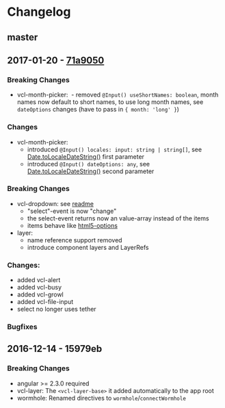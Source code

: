 # Changelog

## master

## 2017-01-20 - [71a9050](https://github.com/ng-vcl/ng-vcl/commit/71a90504c2d422599bf7bf289c54ea795641459c)

### Breaking Changes
- vcl-month-picker:
  - removed `@Input() useShortNames: boolean`, month names now default to short names, to use long month names, see `dateOptions` changes (have to pass in `{ month: 'long' }`)
  
### Changes
- vcl-month-picker:
  - introduced `@Input() locales: input: string | string[]`, see [Date.toLocaleDateString()](https://developer.mozilla.org/en-US/docs/Web/JavaScript/Reference/Global_Objects/Date/toLocaleDateString) first parameter
  - introduced `@Input() dateOptions: any`, see [Date.toLocaleDateString()](https://developer.mozilla.org/en-US/docs/Web/JavaScript/Reference/Global_Objects/Date/toLocaleDateString) second parameter
  
### Breaking Changes
- vcl-dropdown: see [readme](https://github.com/ng-vcl/ng-vcl/blob/master/src/components/dropdown/README.md)
  - "select"-event is now "change"
  - the select-event returns now an value-array instead of the items
  - items behave like [html5-options](http://www.w3schools.com/tags/tag_select.asp)
- layer:
  - name reference support removed
  - introduce component layers and LayerRefs

### Changes:
  - added vcl-alert
  - added vcl-busy
  - added vcl-growl
  - added vcl-file-input
  - select no longer uses tether

### Bugfixes

## 2016-12-14 - 15979eb

### Breaking Changes
- angular >= 2.3.0 required   
- vcl-layer: The `<vcl-layer-base>` it added automatically to the app root   
- wormhole: Renamed directives to `wormhole`/`connectWormhole`
